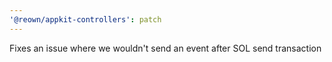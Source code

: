 ```yaml
---
'@reown/appkit-controllers': patch
---
```


Fixes an issue where we wouldn't send an event after SOL send transaction
